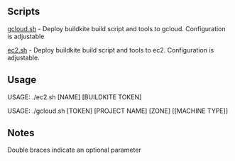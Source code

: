 ## Scripts

[gcloud.sh](gcloud.sh) - Deploy buildkite build script and tools to gcloud. Configuration is adjustable

[ec2.sh](ec2.sh) - Deploy buildkite build script and tools to ec2. Configuration is adjustable. 

## Usage

USAGE: ./ec2.sh [NAME] [BUILDKITE TOKEN]

USAGE: ./gcloud.sh [TOKEN] [PROJECT NAME] [ZONE] [[MACHINE TYPE]]

## Notes

Double braces indicate an optional parameter
